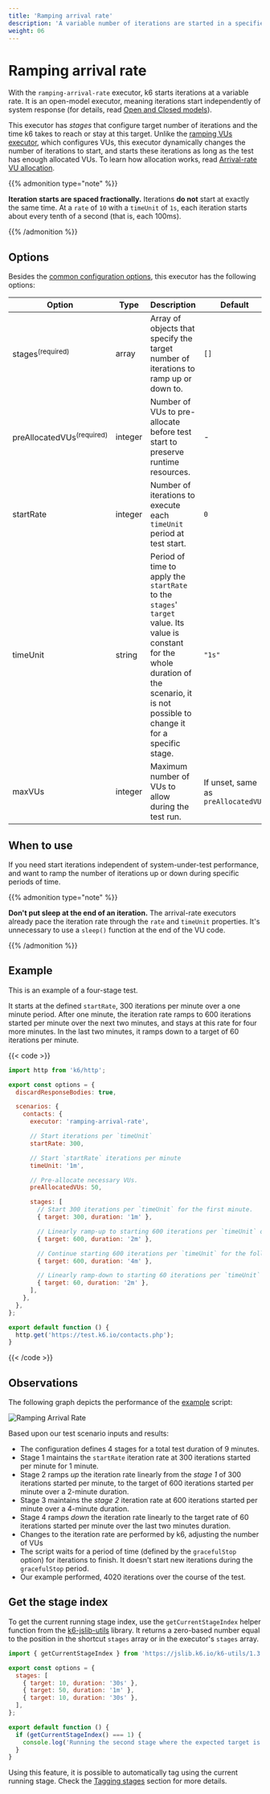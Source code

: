 ```yaml
---
title: 'Ramping arrival rate'
description: 'A variable number of iterations are started in a specified period of time.'
weight: 06
---
```


# Ramping arrival rate

With the `ramping-arrival-rate` executor, k6 starts iterations at a variable rate.
It is an open-model executor, meaning iterations start independently of system response (for details, read
[Open and Closed models](https://grafana.com/docs/k6/<K6_VERSION>/using-k6/scenarios/concepts/open-vs-closed)).

This executor has _stages_ that configure target number of iterations and the time k6 takes to reach or stay at this target.
Unlike the [ramping VUs executor](https://grafana.com/docs/k6/<K6_VERSION>/using-k6/scenarios/executors/ramping-vus), which configures VUs,
this executor dynamically changes the number of iterations to start, and starts these iterations as long as the test has enough allocated VUs.
To learn how allocation works, read [Arrival-rate VU allocation](https://grafana.com/docs/k6/<K6_VERSION>/using-k6/scenarios/concepts/arrival-rate-vu-allocation).

{{% admonition type="note" %}}

**Iteration starts are spaced fractionally.**
Iterations **do not** start at exactly the same time.
At a `rate` of `10` with a `timeUnit` of `1s`, each iteration starts about every tenth of a second (that is, each 100ms).

{{% /admonition %}}

## Options

Besides the [common configuration options](https://grafana.com/docs/k6/<K6_VERSION>/using-k6/scenarios#options),
this executor has the following options:

| Option                               | Type    | Description                                                                                                                                                                                  | Default                             |
| ------------------------------------ | ------- | -------------------------------------------------------------------------------------------------------------------------------------------------------------------------------------------- | ----------------------------------- |
| stages<sup>(required)</sup>          | array   | Array of objects that specify the target number of iterations to ramp up or down to.                                                                                                         | `[]`                                |
| preAllocatedVUs<sup>(required)</sup> | integer | Number of VUs to pre-allocate before test start to preserve runtime resources.                                                                                                               | -                                   |
| startRate                            | integer | Number of iterations to execute each `timeUnit` period at test start.                                                                                                                        | `0`                                 |
| timeUnit                             | string  | Period of time to apply the `startRate` to the `stages`' `target` value. Its value is constant for the whole duration of the scenario, it is not possible to change it for a specific stage. | `"1s"`                              |
| maxVUs                               | integer | Maximum number of VUs to allow during the test run.                                                                                                                                          | If unset, same as `preAllocatedVUs` |

## When to use

If you need start iterations independent of system-under-test performance, and
want to ramp the number of iterations up or down during specific periods of time.

{{% admonition type="note" %}}

**Don't put sleep at the end of an iteration.**
The arrival-rate executors already pace the iteration rate through the `rate` and `timeUnit` properties.
It's unnecessary to use a `sleep()` function at the end of the VU code.

{{% /admonition %}}

## Example

This is an example of a four-stage test.

It starts at the defined `startRate`, 300 iterations per minute over a one minute period.
After one minute, the iteration rate ramps to 600 iterations started per minute over the next two minutes, and stays at this rate for four more minutes.
In the last two minutes, it ramps down to a target of 60 iterations per minute.

{{< code >}}

```javascript
import http from 'k6/http';

export const options = {
  discardResponseBodies: true,

  scenarios: {
    contacts: {
      executor: 'ramping-arrival-rate',

      // Start iterations per `timeUnit`
      startRate: 300,

      // Start `startRate` iterations per minute
      timeUnit: '1m',

      // Pre-allocate necessary VUs.
      preAllocatedVUs: 50,

      stages: [
        // Start 300 iterations per `timeUnit` for the first minute.
        { target: 300, duration: '1m' },

        // Linearly ramp-up to starting 600 iterations per `timeUnit` over the following two minutes.
        { target: 600, duration: '2m' },

        // Continue starting 600 iterations per `timeUnit` for the following four minutes.
        { target: 600, duration: '4m' },

        // Linearly ramp-down to starting 60 iterations per `timeUnit` over the last two minutes.
        { target: 60, duration: '2m' },
      ],
    },
  },
};

export default function () {
  http.get('https://test.k6.io/contacts.php');
}
```

{{< /code >}}

## Observations

The following graph depicts the performance of the [example](#example) script:

![Ramping Arrival Rate](/media/docs/k6-oss/ramping-arrival-rate.png)

Based upon our test scenario inputs and results:

- The configuration defines 4 stages for a total test duration of 9 minutes.
- Stage 1 maintains the `startRate` iteration rate at 300 iterations started per minute for 1 minute.
- Stage 2 ramps _up_ the iteration rate linearly from the _stage 1_ of 300 iterations started per minute, to the target of 600 iterations started per minute over a 2-minute duration.
- Stage 3 maintains the _stage 2_ iteration rate at 600 iterations started per minute over a 4-minute duration.
- Stage 4 ramps _down_ the iteration rate linearly to the target rate of 60 iterations started per minute over the last two minutes duration.
- Changes to the iteration rate are performed by k6, adjusting the number of VUs
- The script waits for a period of time (defined by the `gracefulStop` option) for iterations to finish. It doesn't start new iterations during the `gracefulStop` period.
- Our example performed, 4020 iterations over the course of the test.

## Get the stage index

To get the current running stage index, use the `getCurrentStageIndex` helper function from the [k6-jslib-utils](https://grafana.com/docs/k6/<K6_VERSION>/javascript-api/jslib/utils) library. It returns a zero-based number equal to the position in the shortcut `stages` array or in the executor's `stages` array.

```javascript
import { getCurrentStageIndex } from 'https://jslib.k6.io/k6-utils/1.3.0/index.js';

export const options = {
  stages: [
    { target: 10, duration: '30s' },
    { target: 50, duration: '1m' },
    { target: 10, duration: '30s' },
  ],
};

export default function () {
  if (getCurrentStageIndex() === 1) {
    console.log('Running the second stage where the expected target is 50');
  }
}
```

Using this feature, it is possible to automatically tag using the current running stage. Check the [Tagging stages](https://grafana.com/docs/k6/<K6_VERSION>/using-k6/tags-and-groups#tagging-stages) section for more details.
